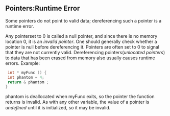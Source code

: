 ## Pointers:Runtime Error

Some pointers do not point to valid data; dereferencing such a pointer is a runtime error.

Any pointerset to 0 is called a null pointer, and since there is no memory location 0, it is an
*invalid pointer*. One should generally check whether a pointer is null before dereferencing it.
Pointers are often set to 0 to signal that they are not currently valid.
Dereferencing pointers(*unlocated pointers*) to data that has been erased from memory also usually causes runtime
errors. Example:
```cpp
 int * myFunc () {
 int phantom = 4;
 return & phantom ;
}
```
phantom is deallocated when myFunc exits, so the pointer the function returns is invalid.
As with any other variable, the value of a pointer is *undeﬁned* until it is initialized, so it
may be invalid.

